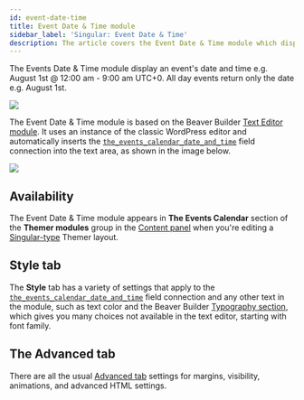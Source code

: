 ```yaml
---
id: event-date-time
title: Event Date & Time module
sidebar_label: 'Singular: Event Date & Time'
description: The article covers the Event Date & Time module which displays an event's date and time.
---
```


The Events Date & Time module display an event's date and time e.g. August 1st @ 12:00 am - 9:00 am UTC+0. All day events return only the date e.g. August 1st.

![](/img/beaver-themer/integrations--tec--event-date-time--1.jpg)

The Event Date & Time module is based on the Beaver Builder [Text Editor module](/beaver-builder/layouts/modules/text). It uses an instance of the classic WordPress editor and automatically inserts the [`the_events_calendar_date_and_time`](../field-connections.md#event-date-and-time) field connection into the text area, as shown in the image below.

![](/img/beaver-themer/integrations--tec--event-date-time--2.jpg)

## Availability

The Event Date & Time module appears in **The Events Calendar** section of the **Themer modules** group in the [Content panel](/beaver-builder/getting-started/bb-editor-basics/content-panel) when you're editing a [Singular-type](../../../layout-types-modules/singular-layout-type/themer-singular-layout-type.md) Themer layout.

## Style tab

The **Style** tab has a variety of settings that apply to the [`the_events_calendar_date_and_time`](../field-connections.md#event-date-and-time) field connection and any other text in the module, such as text color and the Beaver Builder [Typography section](/beaver-builder/styles/typography/overview), which gives you many choices not available in the text editor, starting with font family.

## The Advanced tab

There are all the usual [Advanced tab](/beaver-builder/layouts/advanced-tab) settings for margins, visibility, animations, and advanced HTML settings.
